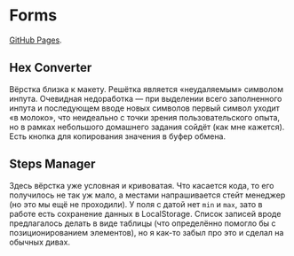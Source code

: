 # Forms

[GitHub Pages](https://liquidasscontainer.github.io/ra_forms).

## Hex Converter

Вёрстка близка к макету. Решётка является «неудаляемым» символом инпута. Очевидная недоработка — при выделении всего заполненного инпута и последующем вводе новых символов первый символ уходит «в молоко», что неидеально с точки зрения пользовательского опыта, но в рамках небольшого домашнего задания сойдёт (как мне кажется). Есть кнопка для копирования значения в буфер обмена.

## Steps Manager

Здесь вёрстка уже условная и кривоватая. Что касается кода, то его получилось не так уж мало, а местами напрашивается стейт менеджер (но это мы ещё не проходили). У поля с датой нет `min` и `max`, зато в работе есть сохранение данных в LocalStorage. Список записей вроде предлагалось делать в виде таблицы (что определённо помогло бы с позиционированием элементов), но я как-то забыл про это и сделал на обычных дивах.
